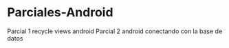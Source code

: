 # Parciales-Android
Parcial 1 recycle views android 
Parcial 2 android conectando con la base de datos

